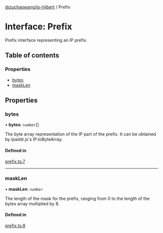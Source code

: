 [@zuchaowang/ip-hilbert](../README.md) / Prefix

# Interface: Prefix

Prefix interface representing an IP prefix.

## Table of contents

### Properties

- [bytes](Prefix.md#bytes)
- [maskLen](Prefix.md#masklen)

## Properties

### bytes

• **bytes**: `number`[]

The byte array representation of the IP part of the prefix. It can be obtained by ipaddr.js's IP.toByteArray.

#### Defined in

[prefix.ts:7](https://github.com/ZuchaoWang/ip-hilbert/blob/b9a456d/src/prefix.ts#L7)

___

### maskLen

• **maskLen**: `number`

The length of the mask for the prefix, ranging from 0 to the length of the bytes array multiplied by 8.

#### Defined in

[prefix.ts:8](https://github.com/ZuchaoWang/ip-hilbert/blob/b9a456d/src/prefix.ts#L8)
